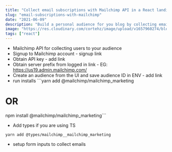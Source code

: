 ```yaml
---
title: "Collect email subscriptions with Mailchimp API in a React landing page"
slug: "email-subscriptions-with-mailchimp"
date: "2021-06-09"
description: "Build a personal audience for you blog by collecting email subscriptions with Mailchimp API using ReactJS."
image: "https://res.cloudinary.com/cortehz/image/upload/v1657960274/blog_images/main-image/graphQl.png"
tags: ["react"]
---
```


- Mailchimp API for collecting users to your audience
- Signup to Mailchimp account - signup link
- Obtain API key - add link
- Obtain server prefix from logged in link - EG: https://us19.admin.mailchimp.com/
- Create an audience from the UI and save audience ID in ENV - add link
- run installs ```yarn add @mailchimp/mailchimp_marketing

# OR

npm install @mailchimp/mailchimp_marketing```

- Add types if you are using TS

```
yarn add @types/mailchimp__mailchimp_marketing
```

- setup form inputs to collect emails

<!-- ![github user profile repository](https://res.cloudinary.com/cortehz/image/upload/v1623190866/blog_images/github-repos.png) -->
